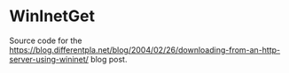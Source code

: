 # WinInetGet

Source code for the https://blog.differentpla.net/blog/2004/02/26/downloading-from-an-http-server-using-wininet/ blog post.
